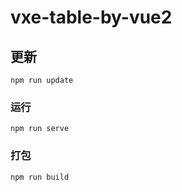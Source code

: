 # vxe-table-by-vue2

## 更新
```
npm run update
```

### 运行
```
npm run serve
```

### 打包
```
npm run build
```
